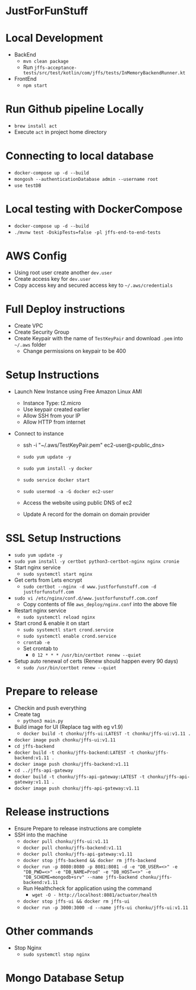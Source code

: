 # JustForFunStuff

# Local Development
 - BackEnd
   - `mvn clean package`
   - Run `jffs-acceptance-tests/src/test/kotlin/com/jffs/tests/InMemoryBackendRunner.kt`
 - FrontEnd
   - `npm start`

# Run Github pipeline Locally
 - `brew install act`
 - Execute `act` in project home directory

# Connecting to local database
 - `docker-compose up -d --build`
 - `mongosh --authenticationDatabase admin --username root` 
 - `use testDB`

# Local testing with DockerCompose
 - `docker-compose up -d --build`
 - `./mvnw test -DskipTests=false -pl jffs-end-to-end-tests`

# AWS Config
 - Using root user create another `dev.user`
 - Create access key for `dev.user`
 - Copy access key and secured access key to `~/.aws/credentials`

# Full Deploy instructions
 - Create VPC
 - Create Security Group
 - Create Keypair with the name of `TestKeyPair` and download `.pem` into `~/.aws` folder
   - Change permissions on keypair to be 400

# Setup Instructions
 - Launch New Instance using Free Amazon Linux AMI
   - Instance Type: t2.micro
   - Use keypair created earlier
   - Allow SSH from your IP
   - Allow HTTP from internet
   
 - Connect to instance
   - ssh -i "~/.aws/TestKeyPair.pem" ec2-user@<public_dns>
   - `sudo yum update -y`
   - `sudo yum install -y docker`
   - `sudo service docker start`
   - `sudo usermod -a -G docker ec2-user`

   - Access the website using public DNS of ec2
   - Update A record for the domain on domain provider

# SSL Setup Instructions
 - `sudo yum update -y`
 - `sudo yum install -y certbot python3-certbot-nginx nginx cronie`
 - Start nginx service
   - `sudo systemctl start nginx`
 - Get certs from Lets encrypt
   - `sudo certbot --nginx -d www.justforfunstuff.com -d justforfunstuff.com`
 - `sudo vi /etc/nginx/conf.d/www.justforfunstuff.com.conf`
   - Copy contents of file `aws_deploy/nginx.conf` into the above file
 - Restart nginx service
   - `sudo systemctl reload nginx`
 - Start crond & enable it on start
   - `sudo systemctl start crond.service`
   - `sudo systemctl enable crond.service`
   - `crontab -e`
   - Set crontab to 
     - `0 12 * * * /usr/bin/certbot renew --quiet`
 - Setup auto renewal of certs (Renew should happen every 90 days)
   - `sudo /usr/bin/certbot renew --quiet`

# Prepare to release
- Checkin and push everything
- Create tag
    - `python3 main.py`
- Build image for UI (Replace tag with eg v1.9)
    - `docker build -t chonku/jffs-ui:LATEST -t chonku/jffs-ui:v1.11 .`
- `docker image push chonku/jffs-ui:v1.11`
- `cd jffs-backend`
- `docker build -t chonku/jffs-backend:LATEST -t chonku/jffs-backend:v1.11 .`
- `docker image push chonku/jffs-backend:v1.11`
- `cd ../jffs-api-gateway`
- `docker build -t chonku/jffs-api-gateway:LATEST -t chonku/jffs-api-gateway:v1.11 .`
- `docker image push chonku/jffs-api-gateway:v1.11`

# Release instructions
  - Ensure Prepare to release instructions are complete
  - SSH into the machine
    - `docker pull chonku/jffs-ui:v1.11`
    - `docker pull chonku/jffs-backend:v1.11`
    - `docker pull chonku/jffs-api-gateway:v1.11`
    - `docker stop jffs-backend && docker rm jffs-backend`
    - `docker run -p 8080:8080 -p 8081:8081 -d -e "DB_USER=<>" -e "DB_PWD=<>" -e "DB_NAME=Prod" -e "DB_HOST=<>" -e "DB_SCHEME=mongodb+srv" --name jffs-backend chonku/jffs-backend:v1.11`
    - Run Healthcheck for application using the command
      - `wget -O - http://localhost:8081/actuator/health` 
    - `docker stop jffs-ui && docker rm jffs-ui`
    - `docker run -p 3000:3000 -d --name jffs-ui chonku/jffs-ui:v1.11`    

# Other commands
   - Stop Nginx
     - `sudo systemctl stop nginx`

# Mongo Database Setup
   
